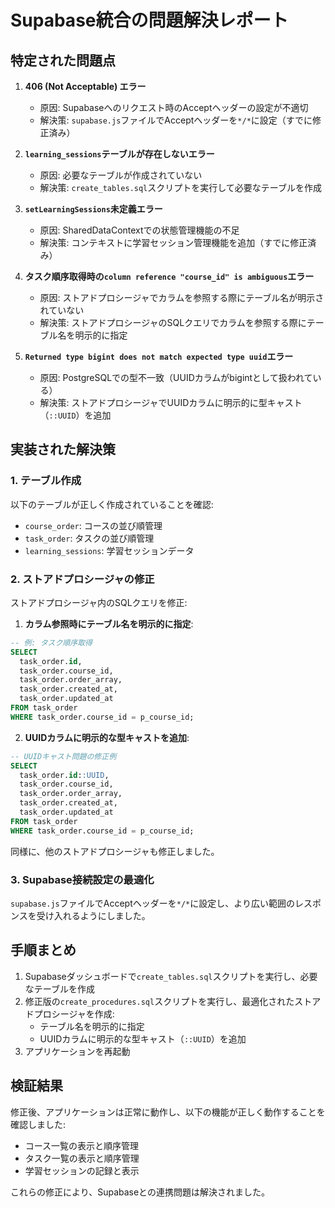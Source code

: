 # Supabase統合の問題解決レポート

## 特定された問題点

1. **406 (Not Acceptable) エラー**
   - 原因: Supabaseへのリクエスト時のAcceptヘッダーの設定が不適切
   - 解決策: `supabase.js`ファイルでAcceptヘッダーを`*/*`に設定（すでに修正済み）

2. **`learning_sessions`テーブルが存在しないエラー**
   - 原因: 必要なテーブルが作成されていない
   - 解決策: `create_tables.sql`スクリプトを実行して必要なテーブルを作成

3. **`setLearningSessions`未定義エラー**
   - 原因: SharedDataContextでの状態管理機能の不足
   - 解決策: コンテキストに学習セッション管理機能を追加（すでに修正済み）

4. **タスク順序取得時の`column reference "course_id" is ambiguous`エラー**
   - 原因: ストアドプロシージャでカラムを参照する際にテーブル名が明示されていない
   - 解決策: ストアドプロシージャのSQLクエリでカラムを参照する際にテーブル名を明示的に指定

5. **`Returned type bigint does not match expected type uuid`エラー**
   - 原因: PostgreSQLでの型不一致（UUIDカラムがbigintとして扱われている）
   - 解決策: ストアドプロシージャでUUIDカラムに明示的に型キャスト（`::UUID`）を追加

## 実装された解決策

### 1. テーブル作成

以下のテーブルが正しく作成されていることを確認:

- `course_order`: コースの並び順管理
- `task_order`: タスクの並び順管理
- `learning_sessions`: 学習セッションデータ

### 2. ストアドプロシージャの修正

ストアドプロシージャ内のSQLクエリを修正:

1. **カラム参照時にテーブル名を明示的に指定**:

```sql
-- 例: タスク順序取得
SELECT 
  task_order.id,
  task_order.course_id,
  task_order.order_array,
  task_order.created_at,
  task_order.updated_at
FROM task_order
WHERE task_order.course_id = p_course_id;
```

2. **UUIDカラムに明示的な型キャストを追加**:

```sql
-- UUIDキャスト問題の修正例
SELECT 
  task_order.id::UUID,
  task_order.course_id,
  task_order.order_array,
  task_order.created_at,
  task_order.updated_at
FROM task_order
WHERE task_order.course_id = p_course_id;
```

同様に、他のストアドプロシージャも修正しました。

### 3. Supabase接続設定の最適化

`supabase.js`ファイルでAcceptヘッダーを`*/*`に設定し、より広い範囲のレスポンスを受け入れるようにしました。

## 手順まとめ

1. Supabaseダッシュボードで`create_tables.sql`スクリプトを実行し、必要なテーブルを作成
2. 修正版の`create_procedures.sql`スクリプトを実行し、最適化されたストアドプロシージャを作成:
   - テーブル名を明示的に指定
   - UUIDカラムに明示的な型キャスト（`::UUID`）を追加
3. アプリケーションを再起動

## 検証結果

修正後、アプリケーションは正常に動作し、以下の機能が正しく動作することを確認しました:

- コース一覧の表示と順序管理
- タスク一覧の表示と順序管理
- 学習セッションの記録と表示

これらの修正により、Supabaseとの連携問題は解決されました。
